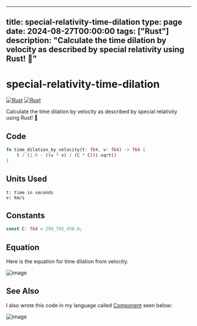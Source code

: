 
---
title: special-relativity-time-dilation
type: page
date: 2024-08-27T00:00:00
tags: ["Rust"]
description: "Calculate the time dilation by velocity as described by special relativity using Rust! 🦀"
---


# special-relativity-time-dilation
[![Rust](https://img.shields.io/badge/Rust-1A5D8A?style=for-the-badge&logo=rust&logoColor=white)](https://github.com/JakeRoggenbuck?tab=repositories&q=&type=&language=rust&sort=stargazers)
[![Rust](https://img.shields.io/github/actions/workflow/status/jakeroggenbuck/special-relativity-time-dilation/rust.yml?branch=main&style=for-the-badge)](https://github.com/JakeRoggenbuck/special-relativity-time-dilation/actions)


Calculate the time dilation by velocity as described by special relativity using Rust! :crab:

## Code
```rs
fn time_dilation_by_velocity(t: f64, v: f64) -> f64 {
    t / (1.0 - ((v * v) / (C * C))).sqrt()
}
```

## Units Used
```
t: time in seconds
v: km/s
```

## Constants
```rs
const C: f64 = 299_792_458.0;
```

## Equation
Here is the equation for time dilation from velocity.

![image](https://github.com/user-attachments/assets/337346ae-f397-42f6-9155-cd2db4ffdc89)

## See Also
I also wrote this code in my language called [Component](https://github.com/JakeRoggenbuck/component) seen below:

![image](https://github.com/user-attachments/assets/2ce06d9c-aa72-4dd0-b108-765d340175fd)
